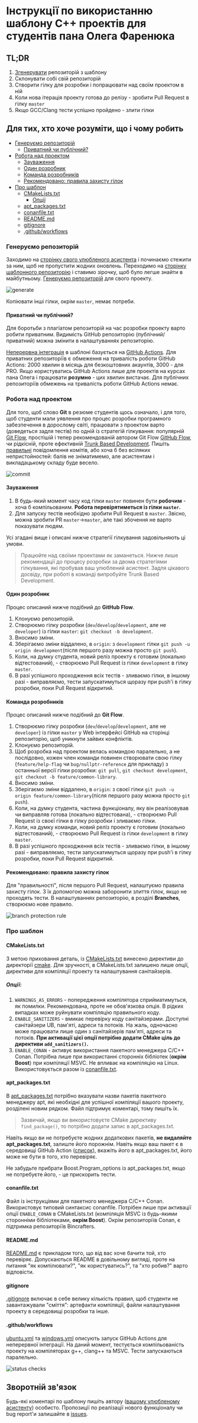 # Інструкції по використанню шаблону C++ проектів для студентів пана Олега Фаренюка

## TL;DR

1. [Згенерувати](https://github.com/chernetskyi/cpp-template/generate) репозиторій з шаблону
2. Склонувати собі свій репозиторій
3. Створити гілку для розробки і попрацювати над своїм проектом в ній
4. Коли нова ітерація проекту готова до релізу - зробити Pull Request в гілку `master`
5. Якщо GCC/Clang тести успішно пройдено - злити гілки

## Для тих, хто хоче розуміти, що і чому робить

- [Генеруємо репозиторій](#генеруємо-репозиторій)
  - [Приватний чи публічний?](#приватний-чи-публічний)
- [Робота над проектом](#робота-над-проектом)
  - [Зауваження](#зауваження)
  - [Один розробник](#один-розробник)
  - [Команда розробників](#команда-розробників)
  - [Рекомендовано: правила захисту гілок](#рекомендовано-правила-захисту-гілок)
- [Про шаблон](#про-шаблон)
  - [CMakeLists.txt](#cmakeliststxt)
    - [Опції](#опції)
  - [apt_packages.txt](#apt_packagestxt)
  - [conanfile.txt](#conanfiletxt)
  - [README.md](#readmemd)
  - [gitignore](#gitignore)
  - [.github/workflows](#githubworkflows)

### Генеруємо репозиторій

Заходимо на [сторінку свого улюбленого асистента](https://github.com/chernetskyi) і починаємо стежити за ним, щоб не пропустити жодних оновлень. Переходимо на [сторінку шаблонного репозиторію](https://github.com/chernetskyi/cpp-template) і ставимо зірочку, щоб було легше знайти в майбутньому. [Генеруємо репозиторій](https://github.com/chernetskyi/cpp-template/generate) для свого проекту.

![generate](./images/generate.png)

Копіювати інші гілки, окрім `master`, немає потреби.

#### Приватний чи публічний?

Для боротьби з плагіатом репозиторій на час розробки проекту варто робити приватним. Видимість GitHub репозиторію (публічний/приватний) можна змінити в налаштуваннях репозиторію.

[Неперервна інтеграція](https://uk.wikipedia.org/wiki/Неперервна_інтеграція) в шаблоні базується на [GitHub Actions](https://github.com/features/actions). Для приватних репозиторіїв є обмеження на тривалість роботи GitHub Actions: 2000 хвилин в місяць для безкоштовних акаунтів, 3000 - для PRO. Якщо користуватись GitHub Actions лише для проектів на курсах пана Олега і працювати **розумно** - цих хвилин вистачає. Для публічних репозиторіїв обмежень на тривалість роботи GitHub Actions немає.

### Робота над проектом

Для того, щоб слово **Git** в резюме студентів щось означало, і для того, щоб студенти мали уявлення про процес розробки програмного забезпечення в дорослому світі, працювати з проектом варто (доведеться задля тестів) по одній із стратегій гілкування: популярній [Git Flow](https://nvie.com/posts/a-successful-git-branching-model/), простішій і тепер рекомендованій автором Git Flow [GitHub Flow](https://guides.github.com/introduction/flow/), чи рідкісній, проте ефективній [Trunk Based Development](https://trunkbaseddevelopment.com/). Пишіть [правильні](https://chris.beams.io/posts/git-commit/) повідомлення комітів, або хоча б без всіляких непристойностей: балів не зніматимемо, але асистентам і викладацькому складу буде весело.

![commit](./images/commit.png)

#### Зауваження

1. В будь-який момент часу код гілки `master` повинен бути **робочим** - хоча б компільованим. **Робота перевірятиметься із гілки `master`.**
2. Для запуску тестів необхідно зробити Pull Request в `master`. Звісно, можна зробити PR `master`→`master`, але такі збочення не варто показувати людям.

Усі згадані вище і описані нижче стратегії гілкування задовільняють ці умови.

> Працюйте над своїми проектами як заманеться. Нижче лише рекомендації до процесу розробки за двома стратегіями гілкування, які пробував ваш улюблений асистент. Задля цікавого досвіду, при роботі в команді випробуйте Trunk Based Development.

#### Один розробник

Процес описаний нижче подібний до **GitHub  Flow**.

1. Клонуємо репозиторій.
2. Створюємо гілку розробки (`dev`/`develop`/`development`, але не `developer`) із гілки `master`: `git checkout -b development`.
3. Вносимо зміни.
4. Зберігаємо зміни віддалено, в `origin`: з `development` гілки `git push -u origin development`(після першого разу можна просто `git push`).
5. Коли, на думку студента, новий реліз проекту є готовим (локально відтестований), - створюємо Pull Request із гілки `development` в гілку `master`.
6. В разі успішного проходження всіх тестів - зливаємо гілки, в іншому разі - виправляємо, тести запускатимуться щоразу при push'і в гілку розробки, поки Pull Request відкритий.

#### Команда розробників

Процес описаний нижче подібний до **Git  Flow**.

1. Створюємо гілку розробки (`dev`/`develop`/`development`, але не `developer`) із гілки `master` у Web інтерфейсі GitHub на сторінці репозиторію, щоб уникнути зайвих конфліктів.
2. Клонуємо репозиторій.
3. Щоб розробка над проектом велась командою паралельно, а не послідовно, кожен член команди повинен створювати свою гілку (`feature/help-flag` чи `bug/nullptr-reference` для прикладу) з останньої версії гілки розробки: `git pull`, `git checkout development`, `git checkout -b feature/common-library`.
4. Вносимо зміни.
5. Зберігаємо зміни віддалено, в `origin`: з своєї гілки `git push -u origin feature/common-library`(після першого разу можна просто `git push`).
6. Коли, на думку студента, частина функціоналу, яку він реалізовував чи виправляв готова (локально відтестована), - створюємо Pull Request із своєї гілки в гілку розробки і зливаємо гілки.
7. Коли, на думку команди, новий реліз проекту є готовим (локально відтестований), - створюємо Pull Request із гілки `development` в гілку `master`.
8. В разі успішного проходження всіх тестів - зливаємо гілки, в іншому разі - виправляємо, тести запускатимуться щоразу при push'і в гілку розробки, поки Pull Request відкритий.

#### Рекомендовано: правила захисту гілок

Для "правильності", після першого Pull Request, налаштуємо правила захисту гілок. З їх допомогою можна заборонити злиття гілок, якщо не проходять тести. В налаштуваннях репозиторію, в розділі **Branches**, створюємо нове правило.

![branch protection rule](./images/branch_protection.png)

### Про шаблон

#### CMakeLists.txt

З метою приховання деталь, із [CMakeLists.txt](https://github.com/chernetskyi/cpp-template/blob/master/CMakeLists.txt) винесено директиви до директорії [cmake](https://github.com/chernetskyi/cpp-template/tree/master/cmake). Для зручності, в CMakeLists.txt залишено лише опції, директиви для компіляції проекту та налаштування санітайзерів.

##### Опції:

1. `WARNINGS_AS_ERRORS` - попередження компілятора сприйматимуться, як помилки. Рекомендована, проте не обов'язкова опція. В рідких випадках може руйнувати компіляцію правильного коду.
2. `ENABLE_SANITIZERS` - вмикає перевірку коду санітайзерами. Доступні санітайзери UB, пам'яті, адреси та потоків. На жаль, одночасно може працювати лише один з санітайзерів пам'яті, адреси та потоків. **При активації цієї опції потрібно додати CMake ціль до директиви `add_sanitizers()`.**
3. `ENABLE_CONAN` - активує використання пакетного менеджера С/C++ Conan. Потрібна лише при використанні сторонніх бібліотек (**окрім Boost**) при компіляції MSVC. Не впливає на компіляцію на Linux. Використовується разом із [conanfile.txt](#conanfiletxt).

#### apt_packages.txt

В [apt_packages.txt](https://github.com/chernetskyi/cpp-template/blob/master/apt_packages.txt) потрібно вказувати назви пакетів пакетного менеджеру apt, які необхідні для успішної компіляції вашого проекту, розділені новим рядком. Файл підтримує коментарі, тому пишіть їх.

> Зазвичай, якщо ви використовуєте CMake директиву `find_package()`, то потрібно додати запис в apt_packages.txt.

Навіть якщо ви не потребуєте жодних додаткових пакетів, **не видаляйте apt_packages.txt**, залиште його порожнім.  Навіть якщо ваш пакет є в середовищі GitHub Action ([cписок](https://github.com/actions/virtual-environments/blob/main/images/linux/Ubuntu2004-README.md)), вкажіть його в apt_packages.txt, його може не бути в того, хто перевіряє.

Не забудьте прибрати Boost.Program_options із apt_packages.txt, якщо не потребуєте його, - це прискорить тести.

#### conanfile.txt

Файл із інструкціями для пакетного менеджера C/C++ Conan. Використовує типовий синтаксис conanfile. Потрібен лише при активації опції `ENABLE_CONAN` в CMakeLists.txt (компіляція MSVC із будь-якими сторонніми бібліотеками, **окрім Boost**). Окрім репозиторіїв Conan, є підтримка репозиторіїв Bincrafters.

#### README.md

[README.md](https://github.com/chernetskyi/cpp-template/blob/master/README.md) є прикладом того, що від вас хоче бачити той, хто перевіряє. Допускаються README в довільному вигляді, проте на питання "як компілювати?", "як користуватись?", та "хто робив?" варто відповісти.

#### gitignore

[.gitignore](https://github.com/chernetskyi/cpp-template/blob/master/.gitignore) включає в себе велику кількість правил, щоб студенти не завантажували "сміття": артефакти компіляції, файли налаштування проекту в середовищі розробки та інше.

#### .github/workflows

[ubuntu.yml](https://github.com/chernetskyi/cpp-template/blob/master/.github/workflows/ubuntu.yml) та [windows.yml](https://github.com/chernetskyi/cpp-template/blob/master/.github/workflows/windows.yml) описують запуск GitHub Actions для неперервної інтеграції. На даний момент, тестується компільованість проекту на компіляторах g++, clang++ та MSVC. Тести запускаються паралельно.

![status checks](./images/statuschecks.png)

## Зворотній зв'язок

Будь-які коментарі по шаблону пишіть автору ([вашому улюбленому асистенту](https://github.com/chernetskyi)) особисто. Пропозиції по реалізації нового функціоналу чи bug report'и залишайте в [issues](https://github.com/chernetskyi/cpp-template/issues).
